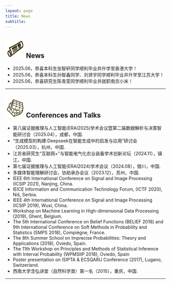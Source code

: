 ```yaml
---
layout: page
title: News
subtitle: 
---
```


<img src="https://github.com/DrMeizhuLi/DrMeizhuLi.github.io/blob/master/assets/img/news.png?raw=true" height="60" width="60"> News
---

- 2025.06，恭喜本科生张智轩同学顺利毕业并升学至香港大学！
- 2025.06，恭喜本科生孙智鑫同学、刘贤宇同学顺利毕业并升学至江苏大学！
- 2025.06，恭喜研究生陈青雯同学顺利毕业并就职南京小米！

---

<img src="https://github.com/DrMeizhuLi/DrMeizhuLi.github.io/blob/master/assets/img/orga.png?raw=true" height="60" width="60"> Conferences and Talks
---

- 第八届证据推理与人工智能(ERAI2025)学术会议暨第二届数据解析与决策智能研讨会（2025.04），成都，中国.
- “生成模型的构建:Deepseek在智能生成中的启发与应用”研讨会（2025.03），杭州，中国.
- 江苏省研究生“互联网+”与智能电气化农业装备学术创新论坛（2024.11），镇江，中国.
- 第七届证据推理与人工智能(ERAI2024)学术会议（2024.08），银川，中国.
- 多媒体智能理解研讨会，协助承办会议（2023.12），苏州，中国.
- IEEE 6th International Conference on Signal and Image Processing (ICSIP 2021), Nanjing, China.
- IEICE Information and Communication Technology Forum, (ICTF 2020), Niš, Serbia.
- IEEE 4th International Conference on Signal and Image Processing (ICSIP 2019), Wuxi, China.
- Workshop on Machine Learning in High-dimensional Data Processing (2019), Ghent, Belgium.
- The 5th International Conference on Belief Functions (BELIEF 2018) and 9th International Conference on Soft Methods in Probability and Statistics (SMPS 2018), Compiègne, France.
- The 8th Summer School on Imprecise Probabilities: Theory and Applications (2018), Oviedo, Spain.
- The 11th Workshop on Principles and Methods of Statistical Inference with Interval Probability (WPMSIIP 2018), Oviedo, Spain
- Poster presentation on ISIPTA & ECSQARU Conference (2017), Lugano, Switzerland.
- 西南大学含弘讲堂（自然科学类）第一名（2015），重庆，中国.
  
---
